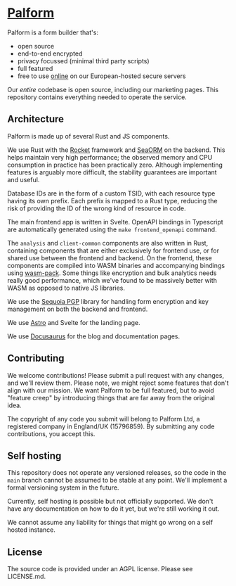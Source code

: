 # [Palform](https://palform.app)

Palform is a form builder that's:

- open source
- end-to-end encrypted
- privacy focussed (minimal third party scripts)
- full featured
- free to use [online](https://palform.app) on our European-hosted secure servers

Our _entire_ codebase is open source, including our marketing pages. This repository contains everything needed to operate the service.

## Architecture
Palform is made up of several Rust and JS components.

We use Rust with the [Rocket](https://github.com/rwf2/Rocket) framework and [SeaORM](https://github.com/SeaQL/sea-orm) on the backend. This helps maintain very high performance; the observed memory and CPU consumption in practice has been practically zero. Although implementing features is arguably more difficult, the stability guarantees are important and useful.

Database IDs are in the form of a custom TSID, with each resource type having its own prefix. Each prefix is mapped to a Rust type, reducing the risk of providing the ID of the wrong kind of resource in code.

The main frontend app is written in Svelte. OpenAPI bindings in Typescript are automatically generated using the `make frontend_openapi` command.

The `analysis` and `client-common` components are also written in Rust, containing components that are either exclusively for frontend use, or for shared use between the frontend and backend. On the frontend, these components are compiled into WASM binaries and accompanying bindings using [wasm-pack](https://github.com/rustwasm/wasm-pack). Some things like encryption and bulk analytics needs really good performance, which we've found to be massively better with WASM as opposed to native JS libraries.

We use the [Sequoia PGP](https://gitlab.com/sequoia-pgp/sequoia/-/tree/main/openpgp) library for handling form encryption and key management on both the backend and frontend.

We use [Astro](https://astro.build/) and Svelte for the landing page.

We use [Docusaurus](https://docusaurus.io/) for the blog and documentation pages.

## Contributing
We welcome contributions! Please submit a pull request with any changes, and we'll review them. Please note, we might reject some features that don't align with our mission. We want Palform to be full featured, but to avoid "feature creep" by introducing things that are far away from the original idea.

The copyright of any code you submit will belong to Palform Ltd, a registered company in England/UK (15796859). By submitting any code contributions, you accept this.

## Self hosting
This repository does not operate any versioned releases, so the code in the `main` branch cannot be assumed to be stable at any point. We'll implement a formal versioning system in the future.

Currently, self hosting is possible but not officially supported. We don't have any documentation on how to do it yet, but we're still working it out.

We cannot assume any liability for things that might go wrong on a self hosted instance.

## License
The source code is provided under an AGPL license. Please see LICENSE.md.
